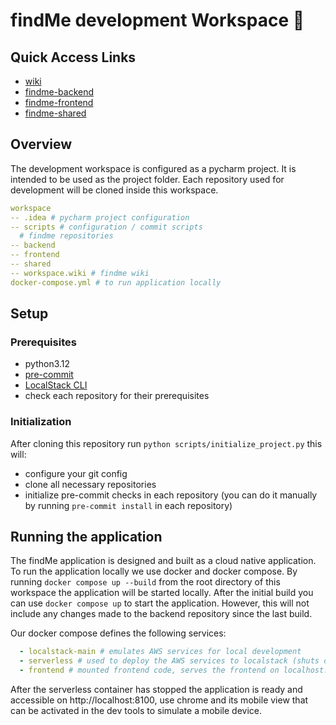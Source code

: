 # findMe development Workspace 🤖

## Quick Access Links

- [wiki](https://github.com/uzh-ase-fs24/workspace/wiki)
- [findme-backend](https://github.com/uzh-ase-fs24/backend)
- [findme-frontend](https://github.com/uzh-ase-fs24/frontend)
- [findme-shared](https://github.com/uzh-ase-fs24/shared)

## Overview

The development workspace is configured as a pycharm project. It is intended to be used as the project folder.
Each repository used for development will be cloned inside this workspace.

```yaml
workspace
-- .idea # pycharm project configuration
-- scripts # configuration / commit scripts
  # findme repositories
-- backend
-- frontend
-- shared
-- workspace.wiki # findme wiki
docker-compose.yml # to run application locally
```

## Setup

### Prerequisites

- python3.12
- [pre-commit](https://pre-commit.com/#installation)
- [LocalStack CLI](https://docs.localstack.cloud/getting-started/installation/#localstack-cli)
- check each repository for their prerequisites

### Initialization

After cloning this repository run `python scripts/initialize_project.py` this will:

- configure your git config
- clone all necessary repositories
- initialize pre-commit checks in each repository (you can do it manually by running `pre-commit install` in each
  repository)

## Running the application

The findMe application is designed and built as a cloud native application. To run the application locally we use docker
and docker compose.
By running `docker compose up --build` from the root directory of this workspace the application will be started
locally. After the initial build you can use `docker compose up` to start the application.
However, this will not include any changes made to the backend repository since the last build.

Our docker compose defines the following services:

```yaml
  - localstack-main # emulates AWS services for local development
  - serverless # used to deploy the AWS services to localstack (shuts down after successful execution)
  - frontend # mounted frontend code, serves the frontend on localhost:8100
```

After the serverless container has stopped the application is ready and accessible on http://localhost:8100, use chrome
and its mobile view that can be activated in the dev tools to simulate a mobile device.